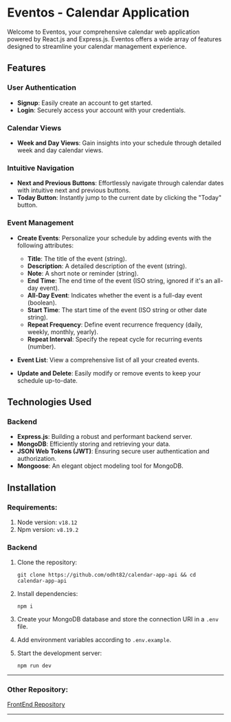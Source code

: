 # Eventos - Calendar Application

Welcome to Eventos, your comprehensive calendar web application powered by React.js and Express.js. Eventos offers a wide array of features designed to streamline your calendar management experience.

## Features

### User Authentication

- **Signup**: Easily create an account to get started.
- **Login**: Securely access your account with your credentials.

### Calendar Views

- **Week and Day Views**: Gain insights into your schedule through detailed week and day calendar views.

### Intuitive Navigation

- **Next and Previous Buttons**: Effortlessly navigate through calendar dates with intuitive next and previous buttons.
- **Today Button**: Instantly jump to the current date by clicking the "Today" button.

### Event Management

- **Create Events**: Personalize your schedule by adding events with the following attributes:

  - **Title**: The title of the event (string).
  - **Description**: A detailed description of the event (string).
  - **Note**: A short note or reminder (string).
  - **End Time**: The end time of the event (ISO string, ignored if it's an all-day event).
  - **All-Day Event**: Indicates whether the event is a full-day event (boolean).
  - **Start Time**: The start time of the event (ISO string or other date string).
  - **Repeat Frequency**: Define event recurrence frequency (daily, weekly, monthly, yearly).
  - **Repeat Interval**: Specify the repeat cycle for recurring events (number).
- **Event List**: View a comprehensive list of all your created events.
- **Update and Delete**: Easily modify or remove events to keep your schedule up-to-date.

## Technologies Used

### Backend

- **Express.js**: Building a robust and performant backend server.
- **MongoDB**: Efficiently storing and retrieving your data.
- **JSON Web Tokens (JWT)**: Ensuring secure user authentication and authorization.
- **Mongoose**: An elegant object modeling tool for MongoDB.

## Installation

### Requirements:

1. Node version: `v18.12`
2. Npm version: `v8.19.2`

### Backend

1. Clone the repository:

   ```
   git clone https://github.com/odht82/calendar-app-api && cd calendar-app-api
   ```
2. Install dependencies:

   ```
   npm i
   ```
3. Create your MongoDB database and store the connection URI in a `.env` file.
4. Add environment variables according to `.env.example`.
5. Start the development server:

   ```
   npm run dev
   ```

---

### **Other Repository:**

[FrontEnd Repository](https://github.com/odht82/calendar-app "Frontend Eventos")

---
